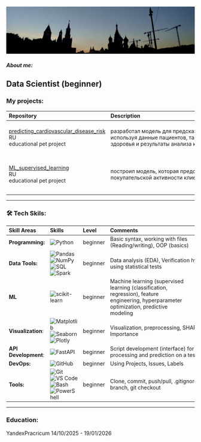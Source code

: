 [![Header](https://github.com/89artur/89artur/blob/main/assets/moscow.jpg?raw=true)](linkedin.com/in/artur-shakhmaev-344a47a6)

##### About me:
Data Scientist (beginner) 
---
### My projects:
| Repository | Description| Tools | Comments |
|:-----------|:---------|:------------|------------:|
|  [predicting_cardiovascular_disease_risk](https://github.com/89artur/predicting_cardiovascular_disease_risk.git)<br> RU <br> educational pet project  |  <div style="width: 500px; word-wrap: break-word;">разработал модель для предсказания риска сердечного приступа используя данные пациентов, такие как возраст, привычки, состояние здоровья и результаты анализа крови   | EDA: missingno, scipy, phik(plot_correlation_matrix), matplotlib, seaborn;<br> ML:Pipeline, RandomizedSearchCV, StratifiedKFold, XGBClassifier, recall_score,precision_score,accuracy_score,confusion_matrix |учебный проект      |
|  [ML_supervised_learning](https://img.shields.io/badge/REPO-GitHub-blue?style=for-the-badge&logo=github)<br> RU <br> educational pet project     | <div style="width: 500px; word-wrap: break-word;">построил модель, которая предскажет вероятность снижения покупательской активности клиента в следующие три месяца    | EDA: scipy, phik (plot_correlation_matrix), matplotlib, seaborn;<br> ML: Pipeline, ColumnTransformer, RandomizedSearchCV (SimpleImputer, LabelEncoder, OneHotEncoder, OrdinalEncoder, StandardScaler, MinMaxScaler), LogisticRegression, DecisionTreeClassifier, KNeighborsClassifier, roc_auc_score, SHAP)  |учебный проект       |учебный проект      |


---

### 🛠 Tech Skils:
| Skill Areas | Skills| Level | Comments |
|:-----------|:---------|:------------|:------------|
|**Programming:** |![Python](https://img.shields.io/badge/-Python-697e91)          | beginner  | <div style="width: 300px; word-wrap: break-word;">Basic syntax, working with files (Reading/writing), OOP (basics)              |
|**Data Tools:** |![Pandas](https://img.shields.io/badge/-Pandas-697e91) ![NumPy](https://img.shields.io/badge/-NumPy-697e91) ![SQL](https://img.shields.io/badge/-SQL-697e91) ![Spark](https://img.shields.io/badge/-Spark-697e91)|beginner  |Data analysis (EDA), Verification hypotheses using statistical tests             |
|**ML** |![scikit-learn](https://img.shields.io/badge/-scikit_learn-697e91)|beginner   |<div style="width: 200px; word-wrap: break-word;">Machine learning (supervised learning (classification, regression), feature engineering, hyperparameter optimization, predictive modeling                 |
|**Visualization**:| ![Matplotlib](https://img.shields.io/badge/-Matplotlib-697e91) ![Seaborn](https://img.shields.io/badge/-Seaborn-697e91) ![Plotly](https://img.shields.io/badge/-Plotly-697e91) | beginner  | Visualization, preprocessing, SHAP, Feature Importance                |
|**API Development**:|![FastAPI](https://img.shields.io/badge/-FastAPI-697e91)  | beginner  |Script development (interface) for data processing and prediction on a test sample               |
|**DevOps:**|![GitHub](https://img.shields.io/badge/-GitHub-697e91) | beginner  | Using Projects, Issues, Labels    |  
|**Tools:** |![Git](https://img.shields.io/badge/-Git-697e91) ![VS Code](https://img.shields.io/badge/-VS_Code-697e91) ![Bash](https://img.shields.io/badge/-Bash-697e91) ![PowerShell](https://img.shields.io/badge/-PowerShell-697e91) | beginner  | Clone, commit, push/pull, .gitignore, git branch, git checkout              | 
---
### Education:
YandexPracricum 14/10/2025 - 19/01/2026
